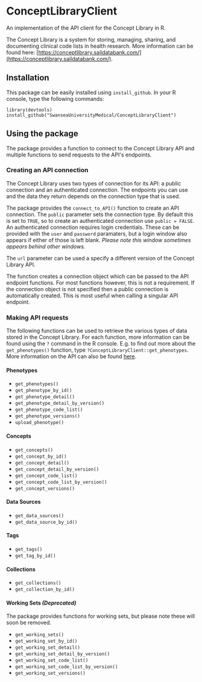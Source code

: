 # ConceptLibraryClient
An implementation of the API client for the Concept Library in R.

The Concept Library is a system for storing, managing, sharing, and documenting clinical code lists in health research. 
More information can be found here: [https://conceptlibrary.saildatabank.com/](https://conceptlibrary.saildatabank.com/).

## Installation
This package can be easily installed using `install_github`. In your R console, type the following commands:
```
library(devtools)
install_github("SwanseaUniversityMedical/ConceptLibraryClient")
```

## Using the package
The package provides a function to connect to the Concept Library API and multiple functions to send requests to the API's
endpoints.

### Creating an API connection
The Concept Library uses two types of connection for its API: a public connection and an authenticated connection.
The endpoints you can use and the data they return depends on the connection type that is used.

The package provides the `connect_to_API()` function to create an API connection. The `public` parameter sets the connection type.
By default this is set to `TRUE`, so to create an authenticated connection use `public = FALSE`.
An authenticated connection requires login credentials. These can be provided with the `user` and `password` paramaters, but a login window
also appears if either of those is left blank. *Please note this window sometimes appears behind other windows.*

The `url` parameter can be used a specify a different version of the Concept Library API.

The function creates a connection object which can be passed to the API endpoint functions. For most functions however, this is not a requirement.
If the connection object is not specified then a public connection is automatically created. This is most useful when calling a singular API endpoint.

### Making API requests
The following functions can be used to retrieve the various types of data stored in the Concept Library. For each function, more information can be found
using the `?` command in the R console. E.g. to find out more about the `get_phenotypes()` function, type `?ConceptLibraryClient::get_phenotypes`.
More information on the API can also be found [here](https://conceptlibrary.saildatabank.com/api/v1/).

#### Phenotypes
- `get_phenotypes()`
- `get_phenotype_by_id()`
- `get_phenotype_detail()`
- `get_phenotype_detail_by_version()`
- `get_phenotype_code_list()`
- `get_phenotype_versions()`
- `upload_phenotype()`

#### Concepts
- `get_concepts()`
- `get_concept_by_id()`
- `get_concept_detail()`
- `get_concept_detail_by_version()`
- `get_concept_code_list()`
- `get_concept_code_list_by_version()`
- `get_concept_versions()`

#### Data Sources
- `get_data_sources()`
- `get_data_source_by_id()`

#### Tags
- `get_tags()`
- `get_tag_by_id()`

#### Collections
- `get_collections()`
- `get_collection_by_id()`

#### Working Sets *(Deprecated)*
The package provides functions for working sets, but please note these will soon be removed.
- `get_working_sets()`
- `get_working_set_by_id()`
- `get_working_set_detail()`
- `get_working_set_detail_by_version()`
- `get_working_set_code_list()`
- `get_working_set_code_list_by_version()`
- `get_working_set_versions()`
